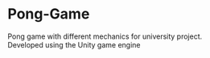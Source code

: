 # Pong-Game
Pong game with different mechanics for university project.\
Developed using the Unity game engine 
